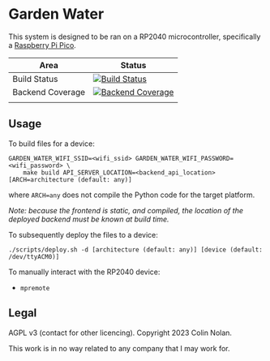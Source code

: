 # Garden Water

This system is designed to be ran on a RP2040 microcontroller, specifically a [Raspberry Pi Pico](https://www.raspberrypi.com/products/raspberry-pi-pico/).

| Area             | Status                                                                                                                                                                                          |
| ---------------- | ----------------------------------------------------------------------------------------------------------------------------------------------------------------------------------------------- |
| Build Status     | [![Build Status](https://ci.colinnolan.uk/api/badges/colin-nolan/garden-watering/status.svg)](https://ci.colinnolan.uk/colin-nolan/garden-watering)                                             |
| Backend Coverage | [![Backend Coverage](https://codecov.io/gh/colin-nolan/garden-watering/graph/badge.svg?token=UKCB5SVPED&flag=backend)](https://app.codecov.io/gh/colin-nolan/garden-watering/tree/main/backend) |
|                  |                                                                                                                                                                                                 |

## Usage

To build files for a device:

```text
GARDEN_WATER_WIFI_SSID=<wifi_ssid> GARDEN_WATER_WIFI_PASSWORD=<wifi_password> \
    make build API_SERVER_LOCATION=<backend_api_location> [ARCH=architecture (default: any)]
```

where `ARCH=any` does not compile the Python code for the target platform.

_Note: because the frontend is static, and compiled, the location of the deployed backend must be known at build time._

To subsequently deploy the files to a device:

```shell
./scripts/deploy.sh -d [architecture (default: any)] [device (default: /dev/ttyACM0)]
```

To manually interact with the RP2040 device:

- `mpremote`

## Legal

AGPL v3 (contact for other licencing). Copyright 2023 Colin Nolan.

This work is in no way related to any company that I may work for.
